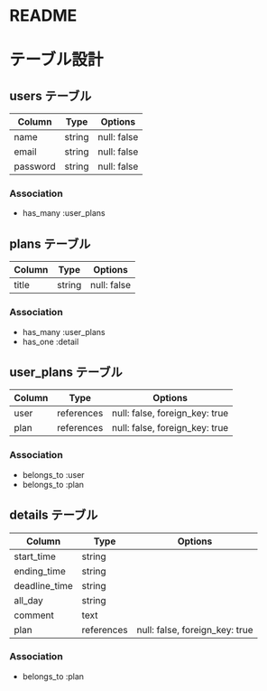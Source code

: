 # README


# テーブル設計

## users テーブル

| Column    | Type    | Options     |
| --------- | ------- | ----------- |
| name      | string  | null: false |
| email     | string  | null: false |
| password  | string  | null: false |

### Association

- has_many :user_plans

## plans テーブル

| Column  | Type       | Options                        |
| ------- | ---------- | ------------------------------ |
| title   | string     | null: false                    |

### Association

- has_many :user_plans
- has_one :detail

## user_plans テーブル

| Column | Type       | Options                        |
| ------ | ---------- | ------------------------------ |
| user   | references | null: false, foreign_key: true |
| plan   | references | null: false, foreign_key: true |

### Association

- belongs_to :user
- belongs_to :plan

## details テーブル

| Column        | Type       | Options                        |
| ------------- | ---------- | ------------------------------ |
| start_time    | string     |                                |
| ending_time   | string     |                                |
| deadline_time | string     |                                |
| all_day       | string     |                                |
| comment       | text       |                                |
| plan          | references | null: false, foreign_key: true |

### Association

- belongs_to :plan

